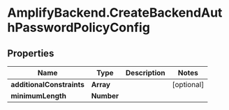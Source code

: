 # AmplifyBackend.CreateBackendAuthPasswordPolicyConfig

## Properties

Name | Type | Description | Notes
------------ | ------------- | ------------- | -------------
**additionalConstraints** | **Array** |  | [optional] 
**minimumLength** | **Number** |  | 


